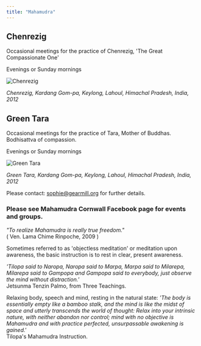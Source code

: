 ```yaml
---
title: "Mahamudra"
---
```


## Chenrezig  

Occasional meetings for the practice of Chenrezig, 'The Great Compassionate One'

Evenings or Sunday mornings

![Chenrezig](/images/gallery/chenrezig.jpg "Chenrezig")

_Chenrezig, Kardang Gom-pa, Keylong, Lahoul, Himachal Pradesh, India, 2012_

## Green Tara
 
Occasional meetings for the practice of Tara, Mother of Buddhas. Bodhisattva of compassion.

Evenings or Sunday mornings

![Green Tara](/images/gallery/tara.jpg "Tara")

_Green Tara, Kardang Gom-pa, Keylong, Lahoul, Himachal Pradesh, India, 2012_

Please contact: sophie@gearmill.org for further details.

 
### Please see Mahamudra Cornwall Facebook page for events and groups.

_"To realize Mahamudra is really true freedom."_  
( Ven. Lama Chime Rinpoche, 2009 )

Sometimes referred to as 'objectless meditation' or meditation upon awareness, the basic instruction is to rest in clear, present awareness.

_'Tilopa said to Naropa, Naropa said to Marpa, Marpa said to Milarepa, Milarepa said to Gampopa and Gampopa said to everybody, just observe the mind without distraction.'_  
Jetsunma Tenzin Palmo, from Three Teachings. 

Relaxing body, speech and mind, resting in the natural state: 
_'The body is essentially empty like a bamboo stalk, and the mind is like the midst of space and utterly transcends the world of thought: Relax into your intrinsic nature, with neither abandon nor control; mind with no objective is Mahamudra and with practice perfected, unsurpassable awakening is gained.'_  
Tilopa's Mahamudra Instruction.
